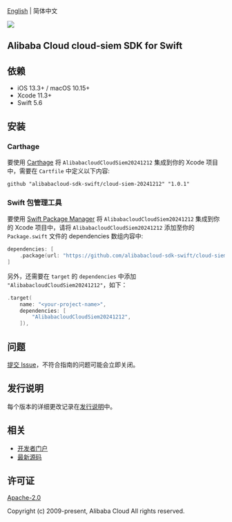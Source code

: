 [English](README.md) | 简体中文

![](https://aliyunsdk-pages.alicdn.com/icons/AlibabaCloud.svg)

## Alibaba Cloud cloud-siem SDK for Swift

## 依赖

- iOS 13.3+ / macOS 10.15+
- Xcode 11.3+
- Swift 5.6

## 安装

### Carthage

要使用 [Carthage](https://github.com/Carthage/Carthage) 将 `AlibabacloudCloudSiem20241212` 集成到你的 Xcode 项目中，需要在 `Cartfile` 中定义以下内容:

```ogdl
github "alibabacloud-sdk-swift/cloud-siem-20241212" "1.0.1"
```

### Swift 包管理工具

要使用 [Swift Package Manager](https://swift.org/package-manager/) 将 `AlibabacloudCloudSiem20241212` 集成到你的 Xcode 项目中，请将 `AlibabacloudCloudSiem20241212` 添加至你的 `Package.swift` 文件的 dependencies 数组内容中:

```swift
dependencies: [
    .package(url: "https://github.com/alibabacloud-sdk-swift/cloud-siem-20241212.git", from: "1.0.1")
]
```

另外，还需要在 `target` 的 `dependencies` 中添加 `"AlibabacloudCloudSiem20241212"`，如下：

```swift
.target(
    name: "<your-project-name>",
    dependencies: [
        "AlibabacloudCloudSiem20241212",
    ]),
```

## 问题

[提交 Issue](https://github.com/alibabacloud-sdk-swift/cloud-siem-20241212/issues/new)，不符合指南的问题可能会立即关闭。

## 发行说明

每个版本的详细更改记录在[发行说明](./ChangeLog.txt)中。

## 相关

* [开发者门户](https://next.api.aliyun.com/home)
* [最新源码](https://github.com/alibabacloud-sdk-swift/cloud-siem-20241212)

## 许可证

[Apache-2.0](http://www.apache.org/licenses/LICENSE-2.0)

Copyright (c) 2009-present, Alibaba Cloud All rights reserved.
